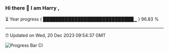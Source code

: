 ### Hi there 👋 I am Harry , 

⏳ Year progress { █████████████████████████████▁ } 96.83 %

---

⏰ Updated on Wed, 20 Dec 2023 09:54:37 GMT

![Progress Bar CI](https://github.com/duykhang68/duykhang68/workflows/Progress%20Bar%20CI/badge.svg)
